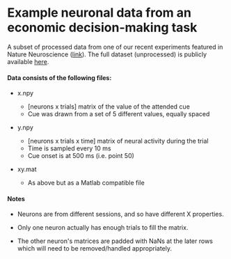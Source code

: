 # Example neuronal data from an economic decision-making task

A subset of processed data from one of our recent experiments featured in Nature Neuroscience ([link](https://pubmed.ncbi.nlm.nih.gov/30258238/)). The full dataset (unprocessed) is publicly available [here](https://crcns.org/data-sets/pfc/pfc-7/about-pfc-7). 

#### Data consists of the following files: 
- x.npy
	- [neurons x trials] matrix of the value of the attended cue
	- Cue was drawn from a set of 5 different values, equally spaced

- y.npy 
 	- [neurons x trials x time] matrix of neural activity during the trial
	- Time is sampled every 10 ms
	- Cue onset is at 500 ms (i.e. point 50)
- xy.mat
	- As above but as a Matlab compatible file

#### Notes
 - Neurons are from different sessions, and so have different X properties. 

- Only one neuron actually has enough trials to fill the matrix. 

- The other neuron's matrices are padded with NaNs at the later rows which will need to be removed/handled appropriately.